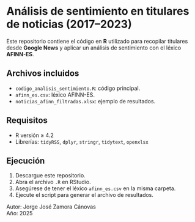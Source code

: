 # Análisis de sentimiento en titulares de noticias (2017–2023)
Este repositorio contiene el código en **R** utilizado para recopilar titulares desde **Google News** y aplicar un análisis de sentimiento con el léxico **AFINN-ES**.

## Archivos incluidos
- `codigo_analisis_sentimiento.R`: código principal.
- `afinn_es.csv`: léxico AFINN-ES.
- `noticias_afinn_filtradas.xlsx`: ejemplo de resultados.

## Requisitos
- R versión ≥ 4.2  
- Librerías: `tidyRSS`, `dplyr`, `stringr`, `tidytext`, `openxlsx`

## Ejecución
1. Descargue este repositorio.  
2. Abra el archivo `.R` en RStudio.  
3. Asegúrese de tener el léxico `afinn_es.csv` en la misma carpeta.  
4. Ejecute el script para generar el archivo de resultados.

Autor: Jorge José Zamora Cánovas  
Año: 2025
